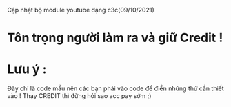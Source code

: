 Cập nhật bộ module youtube dạng c3c(09/10/2021)
# Tôn trọng người làm ra và giữ Credit !
# Lưu ý :
Đây chỉ là code mầu nên các bạn phải vào code để điền những thứ cần thiết vào !
Thay CREDIT thì đừng hỏi sao acc pay sớm ;)
